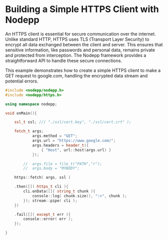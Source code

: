 # Building a Simple HTTPS Client with Nodepp

An HTTPS client is essential for secure communication over the internet. Unlike standard HTTP, HTTPS uses TLS (Transport Layer Security) to encrypt all data exchanged between the client and server. This ensures that sensitive information, like passwords and personal data, remains private and protected from interception. The Nodepp framework provides a straightforward API to handle these secure connections.

This example demonstrates how to create a simple HTTPS client to make a GET request to google.com, handling the encrypted data stream and potential errors.

```cpp
#include <nodepp/nodepp.h>
#include <nodepp/https.h>

using namespace nodepp;

void onMain(){

    ssl_t ssl; //( "./ssl/cert.key", "./ssl/cert.crt" );

    fetch_t args;
            args.method = "GET";
            args.url = "https://www.google.com/";
            args.headers = header_t({
                { "Host", url::host(args.url) }
            });

        //  args.file = file_t("PATH","r");
        //  args.body = "MYBODY";

    https::fetch( args, ssl )

    .then([]( https_t cli ){
        cli.onData([]( string_t chunk ){
            console::log( chunk.size(), ":>", chunk );
        }); stream::pipe( cli );
    })

    .fail([]( except_t err ){
        console::error( err );
    });

}
```
